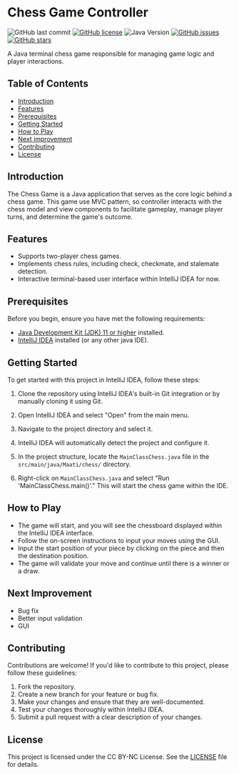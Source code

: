 # Chess Game Controller

![GitHub last commit](https://img.shields.io/github/last-commit/Oussama-Maati/chess-java)
[![GitHub license](https://img.shields.io/github/license/Oussama-Maati/chess-java)](LICENSE.md)
![Java Version](https://img.shields.io/badge/Java-11%2B-blue)
[![GitHub issues](https://img.shields.io/github/issues/Oussama-Maati/chess-java)](https://github.com/Oussama-Maati/chess-java/issues)
[![GitHub stars](https://img.shields.io/github/stars/Oussama-Maati/chess-java)](https://github.com/Oussama-Maati/chess-java/stargazers)

A Java terminal chess game responsible for managing game logic and player interactions.

## Table of Contents

- [Introduction](#introduction)
- [Features](#features)
- [Prerequisites](#prerequisites)
- [Getting Started](#getting-started)
- [How to Play](#how-to-play)
- [Next improvement](#next-improvement)
- [Contributing](#contributing)
- [License](#license)

## Introduction

The Chess Game is a Java application that serves as the core logic behind a chess game. This game use MVC pattern, so controller interacts with the chess model and view components to facilitate gameplay, manage player turns, and determine the game's outcome.

## Features

- Supports two-player chess games.
- Implements chess rules, including check, checkmate, and stalemate detection.
- Interactive terminal-based user interface within IntelliJ IDEA for now.

## Prerequisites

Before you begin, ensure you have met the following requirements:

- [Java Development Kit (JDK) 11 or higher](https://www.oracle.com/java/technologies/javase-downloads.html) installed.
- [IntelliJ IDEA](https://www.jetbrains.com/idea/download/) installed (or any other java IDE).

## Getting Started

To get started with this project in IntelliJ IDEA, follow these steps:

1. Clone the repository using IntelliJ IDEA's built-in Git integration or by manually cloning it using Git.

2. Open IntelliJ IDEA and select "Open" from the main menu.

3. Navigate to the project directory and select it.

4. IntelliJ IDEA will automatically detect the project and configure it.

5. In the project structure, locate the `MainClassChess.java` file in the `src/main/java/Maati/chess/` directory.

6. Right-click on `MainClassChess.java` and select "Run 'MainClassChess.main()'." This will start the chess game within the IDE.

## How to Play

- The game will start, and you will see the chessboard displayed within the IntelliJ IDEA interface.
- Follow the on-screen instructions to input your moves using the GUI.
- Input the start position of your piece by clicking on the piece and then the destination position.
- The game will validate your move and continue until there is a winner or a draw.

## Next Improvement

- Bug fix
- Better input validation
- GUI

## Contributing

Contributions are welcome! If you'd like to contribute to this project, please follow these guidelines:

1. Fork the repository.
2. Create a new branch for your feature or bug fix.
3. Make your changes and ensure that they are well-documented.
4. Test your changes thoroughly within IntelliJ IDEA.
5. Submit a pull request with a clear description of your changes.

## License

This project is licensed under the CC BY-NC License. See the [LICENSE](LICENSE.md) file for details.
